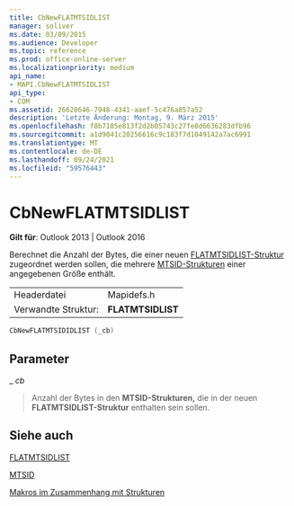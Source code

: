 ```yaml
---
title: CbNewFLATMTSIDLIST
manager: soliver
ms.date: 03/09/2015
ms.audience: Developer
ms.topic: reference
ms.prod: office-online-server
ms.localizationpriority: medium
api_name:
- MAPI.CbNewFLATMTSIDLIST
api_type:
- COM
ms.assetid: 26628646-7948-4341-aaef-5c476a857a52
description: 'Letzte Änderung: Montag, 9. März 2015'
ms.openlocfilehash: f8b7105e813f2d2b05743c27fe8d6636283dfb96
ms.sourcegitcommit: a1d9041c20256616c9c183f7d1049142a7ac6991
ms.translationtype: MT
ms.contentlocale: de-DE
ms.lasthandoff: 09/24/2021
ms.locfileid: "59576443"
---
```

# <a name="cbnewflatmtsidlist"></a>CbNewFLATMTSIDLIST

  
  
**Gilt für**: Outlook 2013 | Outlook 2016 
  
Berechnet die Anzahl der Bytes, die einer neuen [FLATMTSIDLIST-Struktur](flatmtsidlist.md) zugeordnet werden sollen, die mehrere [MTSID-Strukturen](mtsid.md) einer angegebenen Größe enthält. 
  
|||
|:-----|:-----|
|Headerdatei  <br/> |Mapidefs.h  <br/> |
|Verwandte Struktur:  <br/> |**FLATMTSIDLIST** <br/> |
   
```cpp
CbNewFLATMTSIDIDLIST (_cb)
```

## <a name="parameters"></a>Parameter

 _ _cb_
  
> Anzahl der Bytes in den **MTSID-Strukturen,** die in der neuen **FLATMTSIDLIST-Struktur** enthalten sein sollen. 
    
## <a name="see-also"></a>Siehe auch



[FLATMTSIDLIST](flatmtsidlist.md)
  
[MTSID](mtsid.md)


[Makros im Zusammenhang mit Strukturen](macros-related-to-structures.md)


